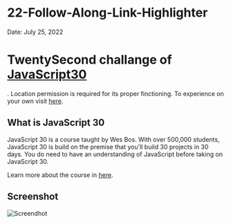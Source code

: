 # 22-Follow-Along-Link-Highlighter

Date: July 25, 2022

# TwentySecond challange of [JavaScript30](https://javascript30.com/)

. Location permission is required for its proper finctioning. To experience on your own visit [here](https://rohit-saini7.github.io/22-Follow-Along-Link-Highlighter/).

## What is JavaScript 30

JavaScript 30 is a course taught by Wes Bos. With over 500,000 students, JavaScript 30 is build on the premise that you'll build 30 projects in 30 days. You do need to have an understanding of JavaScript before taking on JavaScript 30.

Learn more about the course in [here](https://javascript30.com/).

## Screenshot

![Screendhot](./assets/screenshot.png)
